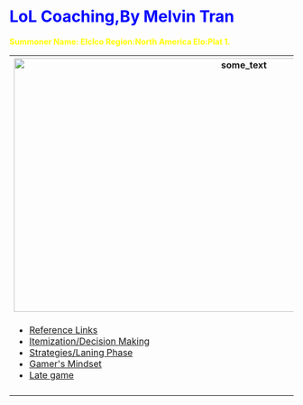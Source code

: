 <DOCTYPE html>
<html>
<Head>
<title>LoL Coaching</title>



<body background="http://5pots.com/img/upload/SR%20Wallpaper.jpg">

<h1 style="color:blue;">LoL Coaching,By Melvin Tran</h1>
<p style="color:Yellow;"><b>Summoner Name: EIcIco
  Region:North America
  Elo:Plat 1.</b></p>

<table style="width:100%">
  <tr>
    <th><img src="http://ddragon.leagueoflegends.com/cdn/img/champion/splash/Ekko_0.jpg" alt="some_text" style="width:800;height:450;"></th>
    <th><img src="http://i.imgur.com/4eSpH89.gif" width="300" height="128"><h1 style="color:blue;">About me and this website:</h1>
<br>
<p style="color:Yellow;"><sub>Hello this is a none benefitial website for coaching on LoL.Almost all information is from me(with a bit of help
from references of coarse),however,it is biased with my own opinions and views of the game so not all of it will help 
you.</sub></p>
</th> 
  
  <tr>
    <td><nav>
  <ul>
    <li><a href="Reference Links.html">Reference Links</a></li>
    <li><a href="Itemization and Decision Making.html">Itemization/Decision Making</a></li>
    <li><a href="Strategies and Laning Phase.html">Strategies/Laning Phase</a></li>
    <li><a href="Gamer's Mindset.html">Gamer's Mindset</a></li>
    <li><a href="Late Game.html">Late game</a></li>
  </ul>
</nav></td>
    <td></td> 
    <td></td>
  </tr>
  <tr>
    <td></td>
    <td></td> 
    <td></td>
  </tr>
</table>








</body>
</html>

